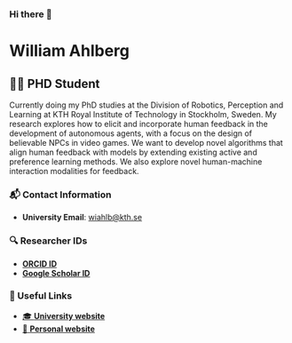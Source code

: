 ### Hi there 👋

# William Ahlberg

## 👨‍🎓 PHD Student

Currently doing my PhD studies at the Division of Robotics, Perception and Learning at KTH Royal Institute of Technology in Stockholm, Sweden. My research explores how to elicit and incorporate human feedback in the development of autonomous agents, with a focus on the design of believable NPCs in video games. We want to develop novel algorithms that align human feedback with models by extending existing active and preference learning methods. We also explore novel human-machine interaction modalities for feedback.


### 📬 Contact Information

- **University Email**: [wiahlb@kth.se](mailto:wiahlb@kth.se)

### 🔍 Researcher IDs

- [**ORCID ID**](https://orcid.org/0009-0003-0879-276X)
- [**Google Scholar ID**](https://scholar.google.ca/citations?user=TlQ15rgAAAAJ)

### 🔗 Useful Links

- [🎓 **University website**](https://www.kth.se/profile/wiahlb/?l=en)
- [🙂 **Personal website**](https://www.william-ahlberg.github.io)


<!--
**william-ahlberg/william-ahlberg** is a ✨ _special_ ✨ repository because its `README.md` (this file) appears on your GitHub profile.

Here are some ideas to get you started:

- 🔭 I’m currently working on ...
- 🌱 I’m currently learning ...
- 👯 I’m looking to collaborate on ...
- 🤔 I’m looking for help with ...
- 💬 Ask me about ...
- 📫 How to reach me: ...
- 😄 Pronouns: ...
- ⚡ Fun fact: ...
-->
